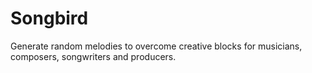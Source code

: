 # Songbird
Generate random melodies to overcome creative blocks for musicians, composers, songwriters and producers.
